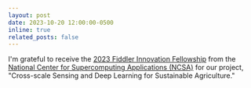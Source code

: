 ```yaml
---
layout: post
date: 2023-10-20 12:00:00-0500
inline: true
related_posts: false
---
```


I'm grateful to receive the [2023 Fiddler Innovation Fellowship](https://www.ncsa.illinois.edu/ncsa-awards-fiddler-innovation-fellowships-to-10-illinois-students/) from the [National Center for Supercomputing Applications (NCSA)](https://www.ncsa.illinois.edu/) for our project, "Cross-scale Sensing and Deep Learning for Sustainable Agriculture."
